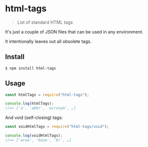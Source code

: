 # html-tags

> List of standard HTML tags

It's just a couple of JSON files that can be used in any environment.

It intentionally leaves out all obsolete tags.

## Install

```
$ npm install html-tags
```

## Usage

```js
const htmlTags = require("html-tags");

console.log(htmlTags);
//=> ['a', 'abbr', 'acronym', …]
```

And void (self-closing) tags:

```js
const voidHtmlTags = require("html-tags/void");

console.log(voidHtmlTags);
//=> ['area', 'base', 'br', …]
```
